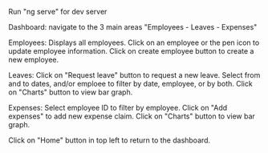Run "ng serve" for dev server

Dashboard: navigate to the 3 main areas "Employees - Leaves - Expenses"

Employees: Displays all employees. Click on an employee or the pen icon to update employee information. Click on create employee button to create a new employee.

Leaves: Click on "Request leave" button to request a new leave. Select from and to dates, and/or emploee to filter by date, employee, or by both. Click on "Charts" button to view bar graph.

Expenses: Select employee ID to filter by employee. Click on "Add expenses" to add new expense claim. Click on "Charts" button to view bar graph.

Click on "Home" button in top left to return to the dashboard.
